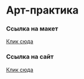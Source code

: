 <html>
 <body>
<h1>Арт-практика</h1>
  <h3>Ссылка на макет</h3>
  <a href="https://www.figma.com/file/LHR4oNFsXR2h2OuQXIb7pB/TIT-MAKET?type=design&node-id=0%3A1&mode=design&t=l7QhJOlcRhQEi4z5-1">Клик сюда</a>
  <h3>Ссылка на сайт</h3>
  <a href="https://hsefedorkuznetsov.github.io/TIT/">Клик сюда</a>
 </body>
</html>
